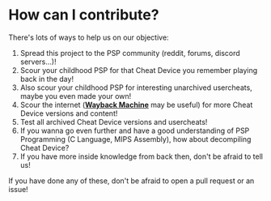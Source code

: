 # How can I contribute?
There's lots of ways to help us on our objective:
 1. Spread this project to the PSP community (reddit, forums, discord servers...)!
 2. Scour your childhood PSP for that Cheat Device you remember playing back in the day!
 3. Also scour your childhood PSP for interesting unarchived usercheats, maybe you even made your own!
 4. Scour the internet (**[Wayback Machine](https://web.archive.org/)** may be useful) for more Cheat Device versions and content!
 5. Test all archived Cheat Device versions and usercheats!
 6. If you wanna go even further and have a good understanding of PSP Programming (C Language, MIPS Assembly), how about decompiling Cheat Device?
 7. If you have more inside knowledge from back then, don't be afraid to tell us!
 
If you have done any of these, don't be afraid to open a pull request or an issue!